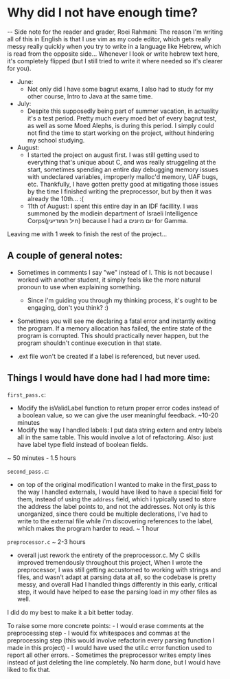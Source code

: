 # Why did I not have enough time?

-- Side note for the reader and grader, Roei Rahmani: The reason I'm writing all of this in English is that I use vim as my code editor, which gets really messy really quickly when you try to write in a language like Hebrew, which is read from the opposite side... Whenever I look or write hebrew text here, it's completely flipped (but I still tried to write it where needed so it's clearer for you).


- June: 
    - Not only did I have some bagrut exams, I also had to study for my other course, Intro to Java at the same time. 
- July:
    - Despite this supposedly being part of summer vacation, in actuality it's a test period. Pretty much every moed bet of every bagrut test, as well as some Moed Alephs, is during this period. I simply could not find the time to start working on the project, without hindering my school studying.
- August:
    - I started the project on august first. I was still getting used to everything that's unique about C, and was really struggeling at the start, sometimes spending an entire day debugging memory issues with undeclared variables, improperly malloc'd memory, UAF bugs, etc. Thankfully, I have gotten pretty good at mitigating those issues by the time I finished writing the preprocessor, but by then it was already the 10th... :(
    - 11th of August: I spent this entire day in an IDF facillity. I was summoned by the modiein department of Israeli Intelligence Corps(חיל המודיעין) because I had a יום מיונים for Gamma.

Leaving me with 1 week to finish the rest of the project...






## A couple of general notes:
-   Sometimes in comments I say "we" instead of I. This is not because I worked with another student, it simply feels like the more natural pronoun to use when explaining something.
    - Since i'm guiding you through my thinking process,  it's ought to be engaging, don't you think? :)

- Sometimes you will see me declaring a fatal error and instantly exiting the program. If a memory allocation has failed, the entire state of the program is corrupted. This should practically never happen, but the program shouldn't continue execution in that state.

- .ext file won't be created if a label is referenced, but never used.

## Things I would have done had I had more time:


`first_pass.c`: 
- Modify the isValidLabel function to return proper error codes instead of a boolean value, so we can give the user meaningful feedback.  ~10-20 minutes
- Modify the way I handled labels: I put data string extern and entry labels all in the same table.  This would involve a lot of refactoring. Also: just have label type field instead of boolean fields.

~ 50 minutes - 1.5 hours


`second_pass.c`:
- on top of the original modification I wanted to make in the first_pass to the way I handled externals, I would have liked to have a special field for them, instead of using the `address` field, which i typically used to store the address the label points to, and not the addresses. Not only is this unorganized, since there could be multiple declerations, I've had to write to the external file while i'm discovering references to the label, which makes the program harder to read. ~ 1 hour 


`preprocessor.c` ~ 2-3 hours
- overall just rework the entirety of the preprocessor.c. My C skills improved tremendously throughout this project, When I wrote the preprocessor, I was still getting accustomed to working with strings and files, and wasn't adapt at parsing data at all, so the codebase is pretty messy, and overall Had I handled things differently in this early, critical step, it would have helped to ease the parsing load in my other files as well.

I did do my best to make it a bit better today.

To raise some more concrete points:
    - I would erase comments at the preprocessing step
    - I would fix whitespaces and commas at the preprocessing step (this would involve refactorin every parsing function I made in this project)
    - I would have used the util.c error function used to report all other errors.
    - Sometimes the preprocessor writes empty lines instead of just deleting the line completely. No harm done, but I would have liked to fix that.

